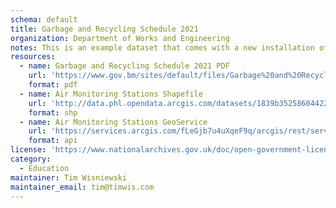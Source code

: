 ```yaml
---
schema: default
title: Garbage and Recycling Schedule 2021
organization: Department of Works and Engineering
notes: This is an example dataset that comes with a new installation of JKAN
resources:
  - name: Garbage and Recycling Schedule 2021 PDF
    url: 'https://www.gov.bm/sites/default/files/Garbage%20and%20Recycling%20Schedule%202021.pdf'
    format: pdf
  - name: Air Monitoring Stations Shapefile
    url: 'http://data.phl.opendata.arcgis.com/datasets/1839b35258604422b0b520cbb668df0d_0.zip'
    format: shp
  - name: Air Monitoring Stations GeoService
    url: 'https://services.arcgis.com/fLeGjb7u4uXqeF9q/arcgis/rest/services/Air_Monitoring_Stations/FeatureServer/0/query'
    format: api
license: 'https://www.nationalarchives.gov.uk/doc/open-government-licence/version/3/'
category:
  - Education
maintainer: Tim Wisniewski
maintainer_email: tim@timwis.com
---
```

